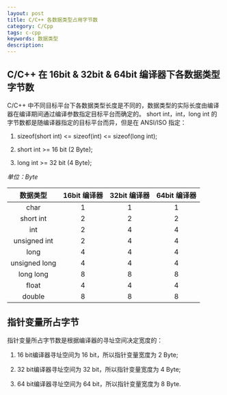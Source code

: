 ```yaml
---
layout: post
title: C/C++ 各数据类型占用字节数
category: C/Cpp
tags: c-cpp
keywords: 数据类型
description:
---
```


## C/C++ 在 16bit & 32bit & 64bit 编译器下各数据类型字节数

C/C++ 中不同目标平台下各数据类型长度是不同的，数据类型的实际长度由编译器在编译期间通过编译参数指定目标平台而确定的。 short int，int，long int 的字节数都是随编译器指定的目标平台而异，但是在 ANSI/ISO 指定：

1. sizeof(short int) <= sizeof(int) <= sizeof(long int);

2. short int >= 16 bit (2 Byte);

3. long int >= 32 bit (4 Byte);

*单位：Byte*

|     数据类型   |16bit 编译器|32bit 编译器|64bit 编译器|
|     :----:    |   :----:  |   :----:   |   :----:   |
|      char     |      1    |      1     |      1     |
|    short int  |      2    |      2     |      2     |
|      int      |      2    |      4     |      4     |
|  unsigned int |      2    |      4     |      4     |
|      long     |      4    |      4     |      4     |
| unsigned long |      4    |      4     |      4     |
|    long long  |      8    |      8     |      8     |
|      float    |      4    |      4     |      4     |
|     double    |      8    |      8     |      8     |

## 指针变量所占字节

指针变量所占字节数是根据编译器的寻址空间决定宽度的：

1. 16 bit编译器寻址空间为 16 bit，所以指针变量宽度为 2 Byte;

2. 32 bit编译器寻址空间为 32 bit，所以指针变量宽度为 4 Byte;

3. 64 bit编译器寻址空间为 64 bit，所以指针变量宽度为 8 Byte.
